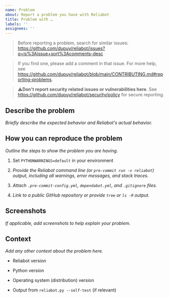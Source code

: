 ```yaml
---
name: Problem
about: Report a problem you have with Reliabot
title: Problem with …
labels: ''
assignees: ''
---
```


> Before reporting a problem, search for similar issues: \
> https://github.com/dupuy/reliabot/issues?q=is%3Aissue+sort%3Acomments-desc

> If you find one, please add a comment in that issue. For more help, see \
> https://github.com/dupuy/reliabot/blob/main/CONTRIBUTING.md#reporting-problems.

> ⚠️**Don't report security related issues or vulnerabilities here**. See \
> https://github.com/dupuy/reliabot/security/policy for secure reporting.

## Describe the problem

_Briefly describe the expected behavior and Reliabot's actual behavior._

## How you can reproduce the problem

_Outline the steps to show the problem you are having._

1. Set `PYTHONWARNINGS=default` in your environment

2. _Provide the Reliabot command line (or `pre-commit run -v reliabot`) output,
   including all warnings, error messages, and stack traces._

3. _Attach `.pre-commit-config.yml`, `dependabot.yml`, and `.gitignore` files._

4. _Link to a public GitHub repository or provide `tree` or `ls -R` output._

## Screenshots

_If applicable, add screenshots to help explain your problem._

## Context

_Add any other context about the problem here._

- Reliabot version

- Python version

- Operating system (distribution) version

- Output from `reliabot.py --self-test` (if relevant)
